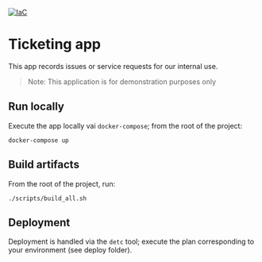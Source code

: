 [![IaC](https://app.soluble.cloud/api/v1/public/badges/f9cd157a-2c49-4577-98dc-94d1fc16a27a.svg?orgId=782207203755)](https://app.soluble.cloud/repos/details/github.com/lacework-demo/ticketing-app?orgId=782207203755)

# Ticketing app

This app records issues or service requests for our internal use. 

> Note: This application is for demonstration purposes only

## Run locally
Execute the app locally vai `docker-compose`; from the root of the project:

```
docker-compose up
```

## Build artifacts
From the root of the project, run:

```
./scripts/build_all.sh
```

## Deployment

Deployment is handled via the `detc` tool; execute the plan corresponding to your environment (see deploy folder).
